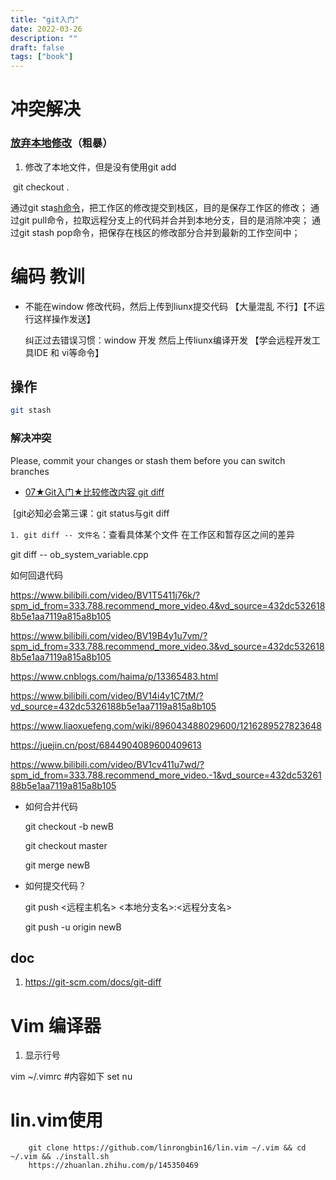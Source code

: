 ```yaml
---
title: "git入门"
date: 2022-03-26
description: ""
draft: false
tags: ["book"]
---
```






# 冲突解决

### [放弃本地修改](https://zhuanlan.zhihu.com/p/547287193)（粗暴）

1. 修改了本地文件，但是没有使用git add

​      git checkout .



通过git sta[sh命令](https://so.csdn.net/so/search?q=sh命令&spm=1001.2101.3001.7020)，把工作区的修改提交到栈区，目的是保存工作区的修改；
通过git pull命令，拉取远程分支上的代码并合并到本地分支，目的是消除冲突；
通过git stash pop命令，把保存在栈区的修改部分合并到最新的工作空间中；



# 编码 教训

- 不能在window 修改代码，然后上传到liunx提交代码 【大量混乱 不行】【不运行这样操作发送】

  纠正过去错误习惯：window 开发 然后上传liunx编译开发 【学会远程开发工具IDE 和 vi等命令】

## 操作



```bash
git stash
```

###  解决冲突



Please, commit your changes or stash them before you can switch branches



- [07★Git入门★比较修改内容 git diff](https://www.bilibili.com/video/BV1sf4y1D7bF/?vd_source=432dc5326188b5e1aa7119a815a8b105)

​      [git必知必会第三课：git status与git diff

  

`1. git diff -- 文件名`：查看具体某个文件 在工作区和暂存区之间的差异

 git diff -- ob_system_variable.cpp



如何回退代码

https://www.bilibili.com/video/BV1T5411j76k/?spm_id_from=333.788.recommend_more_video.4&vd_source=432dc5326188b5e1aa7119a815a8b105

https://www.bilibili.com/video/BV19B4y1u7vm/?spm_id_from=333.788.recommend_more_video.3&vd_source=432dc5326188b5e1aa7119a815a8b105 	

https://www.cnblogs.com/haima/p/13365483.html



https://www.bilibili.com/video/BV14i4y1C7tM/?vd_source=432dc5326188b5e1aa7119a815a8b105

https://www.liaoxuefeng.com/wiki/896043488029600/1216289527823648



https://juejin.cn/post/6844904089600409613



https://www.bilibili.com/video/BV1cv411u7wd/?spm_id_from=333.788.recommend_more_video.-1&vd_source=432dc5326188b5e1aa7119a815a8b105

- 如何合并代码

  git checkout -b newB

  git checkout master

  git merge newB



- 如何提交代码？

  git push <远程主机名> <本地分支名>:<远程分支名>

  git push -u origin newB







## doc

1. https://git-scm.com/docs/git-diff



# Vim 编译器

1. 显示行号

vim ~/.vimrc  #内容如下 set nu





# lin.vim使用



```
    git clone https://github.com/linrongbin16/lin.vim ~/.vim && cd ~/.vim && ./install.sh
    https://zhuanlan.zhihu.com/p/145350469
```







































